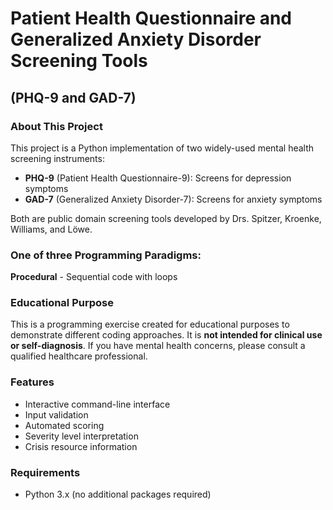 # Patient Health Questionnaire and Generalized Anxiety Disorder Screening Tools
## (PHQ-9 and GAD-7)

### About This Project
This project is a Python implementation of two widely-used mental health screening instruments:
- **PHQ-9** (Patient Health Questionnaire-9): Screens for depression symptoms
- **GAD-7** (Generalized Anxiety Disorder-7): Screens for anxiety symptoms

Both are public domain screening tools developed by Drs. Spitzer, Kroenke, Williams, and Löwe.

### One of three Programming Paradigms:
**Procedural** - Sequential code with loops

### Educational Purpose
This is a programming exercise created for educational purposes to demonstrate different coding approaches. 
It is **not intended for clinical use or self-diagnosis**. If you have mental health concerns, please consult 
a qualified healthcare professional.

### Features
- Interactive command-line interface
- Input validation
- Automated scoring
- Severity level interpretation
- Crisis resource information

### Requirements
- Python 3.x (no additional packages required)
